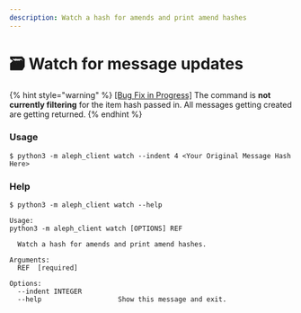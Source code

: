 ```yaml
---
description: Watch a hash for amends and print amend hashes
---
```


# 🗃 Watch for message updates

{% hint style="warning" %}
[\[Bug Fix in Progress\]](https://github.com/aleph-im/aleph-client/issues/32) The command is **not currently filtering** for the item hash passed in. All messages getting created are getting returned.&#x20;
{% endhint %}

### Usage

```
$ python3 -m aleph_client watch --indent 4 <Your Original Message Hash Here>
```

### Help

```
$ python3 -m aleph_client watch --help

Usage:
python3 -m aleph_client watch [OPTIONS] REF

  Watch a hash for amends and print amend hashes.

Arguments:
  REF  [required]

Options:
  --indent INTEGER        
  --help                   Show this message and exit.
```

